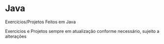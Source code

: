 # Java
 Exercicios/Projetos Feitos em Java

Exercicios e Projetos sempre em atualização conforme necessário, sujeito a alterações
